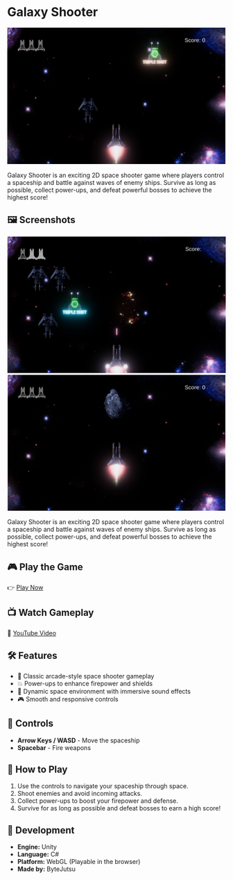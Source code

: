 # Galaxy Shooter

![Galaxy Shooter](./banner.png)

Galaxy Shooter is an exciting 2D space shooter game where players control a spaceship and battle against waves of enemy ships. Survive as long as possible, collect power-ups, and defeat powerful bosses to achieve the highest score!

## 🖼️ Screenshots

![Screenshot 1](./screenshot_1.png)
![Screenshot 2](./screenshot_2.png)

Galaxy Shooter is an exciting 2D space shooter game where players control a spaceship and battle against waves of enemy ships. Survive as long as possible, collect power-ups, and defeat powerful bosses to achieve the highest score!


## 🎮 Play the Game

👉 [Play Now](https://bytejutsu.github.io/Galaxy_Shooter/)

## 📺 Watch Gameplay

🎥 [YouTube Video](https://youtu.be/uG3FNcwS3Hc)

## 🛠 Features

- 🚀 Classic arcade-style space shooter gameplay
- 💥 Power-ups to enhance firepower and shields
- 🌌 Dynamic space environment with immersive sound effects
- 🎮 Smooth and responsive controls

## 🔧 Controls

- **Arrow Keys / WASD** - Move the spaceship
- **Spacebar** - Fire weapons

## 🚀 How to Play

1. Use the controls to navigate your spaceship through space.
2. Shoot enemies and avoid incoming attacks.
3. Collect power-ups to boost your firepower and defense.
4. Survive for as long as possible and defeat bosses to earn a high score!

## 🔨 Development

- **Engine:** Unity
- **Language:** C#
- **Platform:** WebGL (Playable in the browser)
- **Made by:** ByteJutsu


